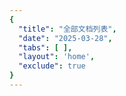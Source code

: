 ```yaml
---
{
  "title": "全部文档列表",
  "date": "2025-03-28",
  "tabs": [ ],
  "layout": 'home',
  "exclude": true
}
---
```

<script setup>
import All from './All.vue'
</script>

<All/>
